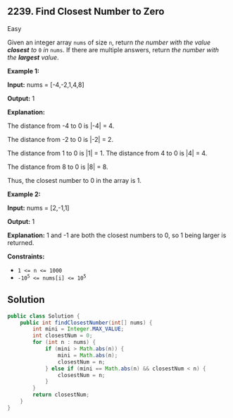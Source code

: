 ## 2239\. Find Closest Number to Zero

Easy

Given an integer array `nums` of size `n`, return _the number with the value **closest** to_ `0` _in_ `nums`. If there are multiple answers, return _the number with the **largest** value_.

**Example 1:**

**Input:** nums = [-4,-2,1,4,8]

**Output:** 1

**Explanation:** 

The distance from -4 to 0 is \|-4\| = 4. 

The distance from -2 to 0 is \|-2\| = 2. 

The distance from 1 to 0 is \|1\| = 1. The distance from 4 to 0 is \|4\| = 4. 

The distance from 8 to 0 is \|8\| = 8. 

Thus, the closest number to 0 in the array is 1. 

**Example 2:**

**Input:** nums = [2,-1,1]

**Output:** 1

**Explanation:** 1 and -1 are both the closest numbers to 0, so 1 being larger is returned. 

**Constraints:**

*   `1 <= n <= 1000`
*   <code>-10<sup>5</sup> <= nums[i] <= 10<sup>5</sup></code>

## Solution

```java
public class Solution {
    public int findClosestNumber(int[] nums) {
        int mini = Integer.MAX_VALUE;
        int closestNum = 0;
        for (int n : nums) {
            if (mini > Math.abs(n)) {
                mini = Math.abs(n);
                closestNum = n;
            } else if (mini == Math.abs(n) && closestNum < n) {
                closestNum = n;
            }
        }
        return closestNum;
    }
}
```
